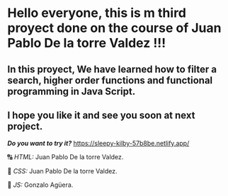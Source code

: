 # Hello everyone, this is m third proyect done on the course of Juan Pablo De la torre Valdez !!!
## In this proyect, We have learned how to filter a search, higher order functions and functional programming in Java Script.
## I hope you like it and see you soon at next project.

***Do you want to try it?*** https://sleepy-kilby-57b8be.netlify.app/

🔠 _HTML:_ Juan Pablo De la torre Valdez.

🎨 _CSS:_ Juan Pablo De la torre Valdez.

🔄 _JS:_ Gonzalo Agüera.